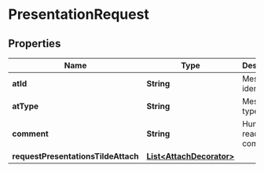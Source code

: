

# PresentationRequest


## Properties

Name | Type | Description | Notes
------------ | ------------- | ------------- | -------------
**atId** | **String** | Message identifier |  [optional]
**atType** | **String** | Message type |  [optional] [readonly]
**comment** | **String** | Human-readable comment |  [optional]
**requestPresentationsTildeAttach** | [**List&lt;AttachDecorator&gt;**](AttachDecorator.md) |  | 



